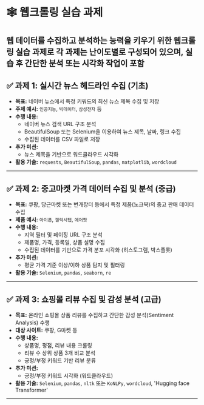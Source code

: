 # 🕸️ 웹크롤링 실습 과제

웹 데이터를 수집하고 분석하는 능력을 키우기 위한 웹크롤링 실습 과제로 각 과제는 난이도별로 구성되어 있으며, 실습 후 간단한 분석 또는 시각화 작업이 포함
---

## ✅ 과제 1: 실시간 뉴스 헤드라인 수집 (기초)

- **목표:** 네이버 뉴스에서 특정 키워드의 최신 뉴스 제목 수집 및 저장
- **주제 예시:** `인공지능`, `빅데이터`, `삼성전자` 등
- **수행 내용:**
  - 네이버 뉴스 검색 URL 구조 분석
  - BeautifulSoup 또는 Selenium을 이용하여 뉴스 제목, 날짜, 링크 수집
  - 수집된 데이터를 CSV 파일로 저장
- **추가 미션:**
  - 뉴스 제목을 기반으로 워드클라우드 시각화
- **활용 기술:** `requests`, `BeautifulSoup`, `pandas`, `matplotlib`, `wordcloud`

---

## ✅ 과제 2: 중고마켓 가격 데이터 수집 및 분석 (중급)

- **목표:** 쿠팡, 당근마켓 또는 번개장터 등에서 특정 제품(노크북)의 중고 판매 데이터 수집
- **제품 예시:** `아이폰`, `갤럭시탭`, `에어팟`
- **수행 내용:**
  - 지역 필터 및 페이징 URL 구조 분석
  - 제품명, 가격, 등록일, 상품 설명 수집
  - 수집된 데이터를 기반으로 가격 분포 시각화 (히스토그램, 박스플롯)
- **추가 미션:**
  - 평균 가격 기준 이상/이하 상품 탐지 및 필터링
- **활용 기술:** `Selenium`, `pandas`, `seaborn`, `re`

---

## ✅ 과제 3: 쇼핑몰 리뷰 수집 및 감성 분석 (고급)

- **목표:** 온라인 쇼핑몰 상품 리뷰를 수집하고 간단한 감성 분석(Sentiment Analysis) 수행
- **대상 사이트:** 쿠팡, G마켓 등
- **수행 내용:**
  - 상품명, 평점, 리뷰 내용 크롤링
  - 리뷰 수 상위 상품 3개 비교 분석
  - 긍정/부정 키워드 기반 리뷰 분류
- **추가 미션:**
  - 긍정/부정 키워드 시각화 (워드클라우드)
- **활용 기술:** `Selenium`, `pandas`, `nltk` 또는 `KoNLPy`, `wordcloud`, 'Hugging face Transformer'

---
